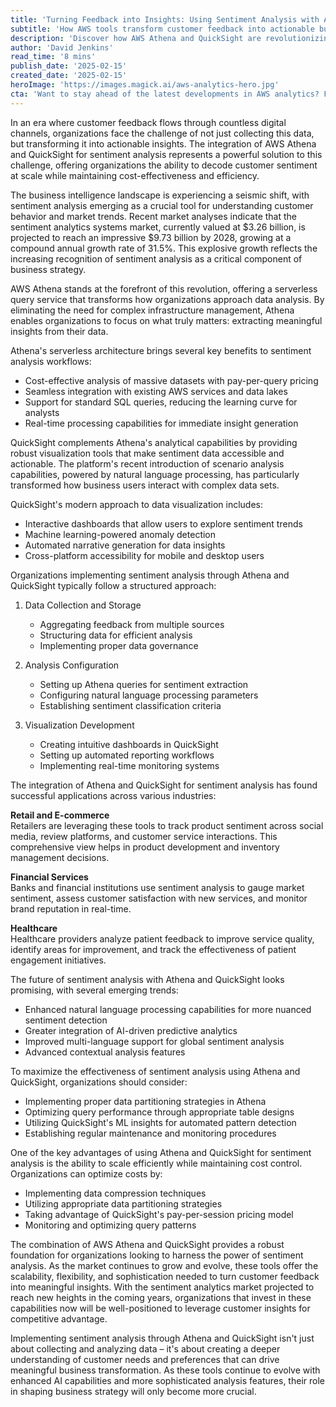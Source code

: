 ```yaml
---
title: 'Turning Feedback into Insights: Using Sentiment Analysis with Athena and QuickSight'
subtitle: 'How AWS tools transform customer feedback into actionable business intelligence'
description: 'Discover how AWS Athena and QuickSight are revolutionizing sentiment analysis, enabling organizations to transform customer feedback into actionable insights. Learn about implementation strategies, best practices, and real-world applications across industries.'
author: 'David Jenkins'
read_time: '8 mins'
publish_date: '2025-02-15'
created_date: '2025-02-15'
heroImage: 'https://images.magick.ai/aws-analytics-hero.jpg'
cta: 'Want to stay ahead of the latest developments in AWS analytics? Follow us on LinkedIn for expert insights, best practices, and updates on sentiment analysis with Athena and QuickSight.'
---
```


In an era where customer feedback flows through countless digital channels, organizations face the challenge of not just collecting this data, but transforming it into actionable insights. The integration of AWS Athena and QuickSight for sentiment analysis represents a powerful solution to this challenge, offering organizations the ability to decode customer sentiment at scale while maintaining cost-effectiveness and efficiency.

The business intelligence landscape is experiencing a seismic shift, with sentiment analysis emerging as a crucial tool for understanding customer behavior and market trends. Recent market analyses indicate that the sentiment analytics systems market, currently valued at $3.26 billion, is projected to reach an impressive $9.73 billion by 2028, growing at a compound annual growth rate of 31.5%. This explosive growth reflects the increasing recognition of sentiment analysis as a critical component of business strategy.

AWS Athena stands at the forefront of this revolution, offering a serverless query service that transforms how organizations approach data analysis. By eliminating the need for complex infrastructure management, Athena enables organizations to focus on what truly matters: extracting meaningful insights from their data.

Athena's serverless architecture brings several key benefits to sentiment analysis workflows:

- Cost-effective analysis of massive datasets with pay-per-query pricing
- Seamless integration with existing AWS services and data lakes
- Support for standard SQL queries, reducing the learning curve for analysts
- Real-time processing capabilities for immediate insight generation

QuickSight complements Athena's analytical capabilities by providing robust visualization tools that make sentiment data accessible and actionable. The platform's recent introduction of scenario analysis capabilities, powered by natural language processing, has particularly transformed how business users interact with complex data sets.

QuickSight's modern approach to data visualization includes:
- Interactive dashboards that allow users to explore sentiment trends
- Machine learning-powered anomaly detection
- Automated narrative generation for data insights
- Cross-platform accessibility for mobile and desktop users

Organizations implementing sentiment analysis through Athena and QuickSight typically follow a structured approach:

1. Data Collection and Storage
   - Aggregating feedback from multiple sources
   - Structuring data for efficient analysis
   - Implementing proper data governance

2. Analysis Configuration
   - Setting up Athena queries for sentiment extraction
   - Configuring natural language processing parameters
   - Establishing sentiment classification criteria

3. Visualization Development
   - Creating intuitive dashboards in QuickSight
   - Setting up automated reporting workflows
   - Implementing real-time monitoring systems

The integration of Athena and QuickSight for sentiment analysis has found successful applications across various industries:

**Retail and E-commerce**  
Retailers are leveraging these tools to track product sentiment across social media, review platforms, and customer service interactions. This comprehensive view helps in product development and inventory management decisions.

**Financial Services**  
Banks and financial institutions use sentiment analysis to gauge market sentiment, assess customer satisfaction with new services, and monitor brand reputation in real-time.

**Healthcare**  
Healthcare providers analyze patient feedback to improve service quality, identify areas for improvement, and track the effectiveness of patient engagement initiatives.

The future of sentiment analysis with Athena and QuickSight looks promising, with several emerging trends:

- Enhanced natural language processing capabilities for more nuanced sentiment detection
- Greater integration of AI-driven predictive analytics
- Improved multi-language support for global sentiment analysis
- Advanced contextual analysis features

To maximize the effectiveness of sentiment analysis using Athena and QuickSight, organizations should consider:

- Implementing proper data partitioning strategies in Athena
- Optimizing query performance through appropriate table designs
- Utilizing QuickSight's ML insights for automated pattern detection
- Establishing regular maintenance and monitoring procedures

One of the key advantages of using Athena and QuickSight for sentiment analysis is the ability to scale efficiently while maintaining cost control. Organizations can optimize costs by:

- Implementing data compression techniques
- Utilizing appropriate data partitioning strategies
- Taking advantage of QuickSight's pay-per-session pricing model
- Monitoring and optimizing query patterns

The combination of AWS Athena and QuickSight provides a robust foundation for organizations looking to harness the power of sentiment analysis. As the market continues to grow and evolve, these tools offer the scalability, flexibility, and sophistication needed to turn customer feedback into meaningful insights. With the sentiment analytics market projected to reach new heights in the coming years, organizations that invest in these capabilities now will be well-positioned to leverage customer insights for competitive advantage.

Implementing sentiment analysis through Athena and QuickSight isn't just about collecting and analyzing data – it's about creating a deeper understanding of customer needs and preferences that can drive meaningful business transformation. As these tools continue to evolve with enhanced AI capabilities and more sophisticated analysis features, their role in shaping business strategy will only become more crucial.
